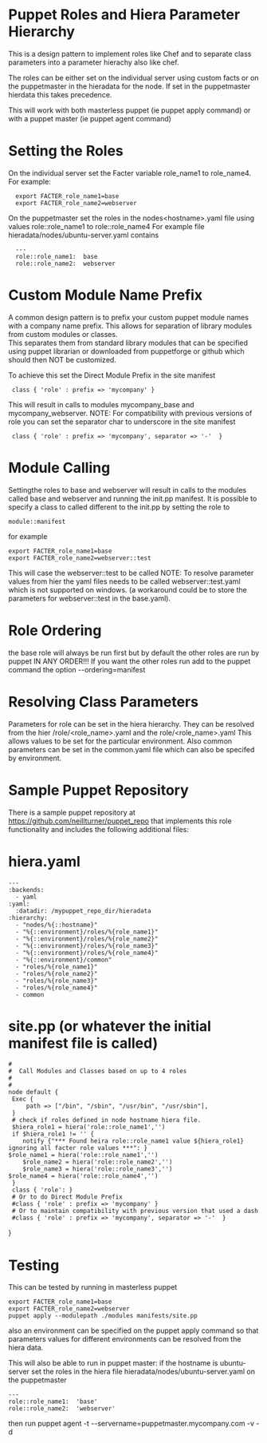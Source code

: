 Puppet Roles and Hiera Parameter Hierarchy
==========================================

This is a design pattern to implement roles like Chef and to separate class parameters into 
a parameter hierachy also like chef.

The roles can be either set on the individual server  using custom facts or on the puppetmaster in the hieradata for the node. 
If set in the puppetmaster hierdata this takes precedence. 

This will work with both masterless puppet (ie puppet apply command) or with a puppet master (ie puppet agent command)

Setting the Roles
=================

On the individual server set the Facter variable role_name1 to role_name4. For example:

      export FACTER_role_name1=base
      export FACTER_role_name2=webserver 
      
On the puppetmaster set the roles in the nodes\<hostname>.yaml file using values role::role_name1 to role::role_name4 
For example file hieradata/nodes/ubuntu-server.yaml contains

      ---
      role::role_name1:  base
      role::role_name2:  webserver

Custom Module Name Prefix
=========================

A common design pattern is to prefix your custom puppet module names with a company name prefix.
This allows for separation of library modules from custom modules or classes.  
This separates them from standard library modules that can be specified using puppet librarian or downloaded 
from puppetforge or github which should then NOT be customized. 

To achieve this set the Direct Module Prefix in the site manifest

     class { 'role' : prefix => 'mycompany' }
     
This will result in calls to modules mycompany_base and mycompany_webserver. 
NOTE: For compatibility with previous versions of role you can set the separator char to underscore in the site manifest 

     class { 'role' : prefix => 'mycompany', separator => '-'  }

Module Calling
==============

Settingthe roles to base and webserver will result in calls to the modules called base and webserver and running the init.pp manifest. It is possible to specify a class to called different to the init.pp by setting the role to 

    module::manifest 
    
for example   

    export FACTER_role_name1=base
    export FACTER_role_name2=webserver::test
    
This will case the webserver::test to be called 
NOTE: To resolve parameter values from hier the yaml files needs to be called webserver::test.yaml which is not supported 
on windows. (a workaround could be to store the parameters for webserver::test in the base.yaml).    
  
Role Ordering
=============

the base role will always be run first but by default the other roles are run by puppet IN ANY ORDER!!!
If you want the other roles run add to the puppet command the option   --ordering=manifest 
  
Resolving Class Parameters 
==========================

Parameters for role can be set in the hiera hierarchy.
They can be resolved from the hier <environment>/role/<role_name>.yaml and the role/<role_name>.yaml
This allows values to be set for the particular environment.
Also common parameters can be set in the common.yaml file which can also be specifed by environment.

Sample Puppet Repository
========================

There is a sample puppet repository at https://github.com/neillturner/puppet_repo that implements this role functionality and includes the following additional files: 


hiera.yaml
==========

    ---
    :backends:
      - yaml
    :yaml:
      :datadir: /mypuppet_repo_dir/hieradata
    :hierarchy:
      - "nodes/%{::hostname}"
      - "%{::environment}/roles/%{role_name1}"
      - "%{::environment}/roles/%{role_name2}"
      - "%{::environment}/roles/%{role_name3}"
      - "%{::environment}/roles/%{role_name4}" 
      - "%{::environment}/common"  
      - "roles/%{role_name1}"
      - "roles/%{role_name2}"
      - "roles/%{role_name3}"
      - "roles/%{role_name4}"	
      - common 
  
site.pp (or whatever the initial manifest file is called)
=========================================================

    #
    #  Call Modules and Classes based on up to 4 roles 
    #
    #
    node default {
     Exec {
         path => ["/bin", "/sbin", "/usr/bin", "/usr/sbin"],
     }
     # check if roles defined in node hostname hiera file.
     $hiera_role1 = hiera('role::role_name1','')
     if $hiera_role1 != '' {
        notify {"*** Found heira role::role_name1 value ${hiera_role1} ignoring all facter role values ***": }
	$role_name1 = hiera('role::role_name1','')
        $role_name2 = hiera('role::role_name2','')
        $role_name3 = hiera('role::role_name3','')
  	$role_name4 = hiera('role::role_name4','')
     }	
     class { 'role': }
     # Or to do Direct Module Prefix 
     #class { 'role' : prefix => 'mycompany' }
     # Or to maintain compatibility with previous version that used a dash
     #class { 'role' : prefix => 'mycompany', separator => '-'  } 
 }    
  
Testing
=======

This can be tested by running in masterless puppet

    export FACTER_role_name1=base
    export FACTER_role_name2=webserver
    puppet apply --modulepath ./modules manifests/site.pp

also an environment can be specified on the puppet apply command so that parameters values for different environments
can be resolved from the hiera data.  
	
This will also be able to run in puppet master:
if the hostname is ubuntu-server set the roles in the hiera file hieradata/nodes/ubuntu-server.yaml on the puppetmaster

    ---
    role::role_name1:  'base'  
    role::role_name2:  'webserver' 
   then run
    puppet agent -t --servername=puppetmaster.mycompany.com -v -d  


  
